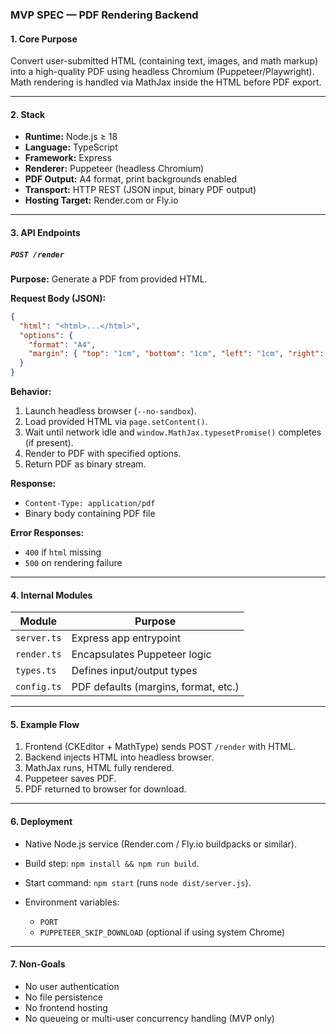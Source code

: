 ### MVP SPEC — PDF Rendering Backend

#### 1. Core Purpose

Convert user-submitted HTML (containing text, images, and math markup) into a high-quality PDF using headless Chromium (Puppeteer/Playwright). Math rendering is handled via MathJax inside the HTML before PDF export.

---

#### 2. Stack

* **Runtime:** Node.js ≥ 18
* **Language:** TypeScript
* **Framework:** Express
* **Renderer:** Puppeteer (headless Chromium)
* **PDF Output:** A4 format, print backgrounds enabled
* **Transport:** HTTP REST (JSON input, binary PDF output)
* **Hosting Target:** Render.com or Fly.io

---

#### 3. API Endpoints

##### `POST /render`

**Purpose:** Generate a PDF from provided HTML.

**Request Body (JSON):**

```json
{
  "html": "<html>...</html>",
  "options": {
    "format": "A4",
    "margin": { "top": "1cm", "bottom": "1cm", "left": "1cm", "right": "1cm" }
  }
}
```

**Behavior:**

1. Launch headless browser (`--no-sandbox`).
2. Load provided HTML via `page.setContent()`.
3. Wait until network idle and `window.MathJax.typesetPromise()` completes (if present).
4. Render to PDF with specified options.
5. Return PDF as binary stream.

**Response:**

* `Content-Type: application/pdf`
* Binary body containing PDF file

**Error Responses:**

* `400` if `html` missing
* `500` on rendering failure

---

#### 4. Internal Modules

| Module      | Purpose                              |
| ----------- | ------------------------------------ |
| `server.ts` | Express app entrypoint               |
| `render.ts` | Encapsulates Puppeteer logic         |
| `types.ts`  | Defines input/output types           |
| `config.ts` | PDF defaults (margins, format, etc.) |

---

#### 5. Example Flow

1. Frontend (CKEditor + MathType) sends POST `/render` with HTML.
2. Backend injects HTML into headless browser.
3. MathJax runs, HTML fully rendered.
4. Puppeteer saves PDF.
5. PDF returned to browser for download.

---

#### 6. Deployment

* Native Node.js service (Render.com / Fly.io buildpacks or similar).
* Build step: `npm install && npm run build`.
* Start command: `npm start` (runs `node dist/server.js`).
* Environment variables:

  * `PORT`
  * `PUPPETEER_SKIP_DOWNLOAD` (optional if using system Chrome)

---

#### 7. Non-Goals

* No user authentication
* No file persistence
* No frontend hosting
* No queueing or multi-user concurrency handling (MVP only)
